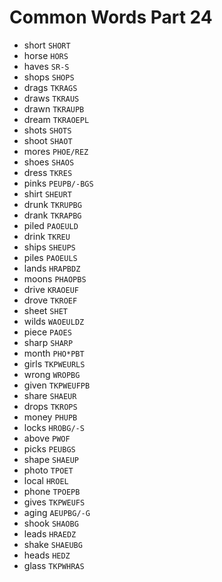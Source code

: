 # Common Words Part 24

* short `SHORT`
* horse `HORS`
* haves `SR-S`
* shops `SHOPS`
* drags `TKRAGS`
* draws `TKRAUS`
* drawn `TKRAUPB`
* dream `TKRAOEPL`
* shots `SHOTS`
* shoot `SHAOT`
* mores `PHOE/REZ`
* shoes `SHAOS`
* dress `TKRES`
* pinks `PEUPB/-BGS`
* shirt `SHEURT`
* drunk `TKRUPBG`
* drank `TKRAPBG`
* piled `PAOEULD`
* drink `TKREU`
* ships `SHEUPS`
* piles `PAOEULS`
* lands `HRAPBDZ`
* moons `PHAOPBS`
* drive `KRAOEUF`
* drove `TKROEF`
* sheet `SHET`
* wilds `WAOEULDZ`
* piece `PAOES`
* sharp `SHARP`
* month `PHO*PBT`
* girls `TKPWEURLS`
* wrong `WROPBG`
* given `TKPWEUFPB`
* share `SHAEUR`
* drops `TKROPS`
* money `PHUPB`
* locks `HROBG/-S`
* above `PWOF`
* picks `PEUBGS`
* shape `SHAEUP`
* photo `TPOET`
* local `HROEL`
* phone `TPOEPB`
* gives `TKPWEUFS`
* aging `AEUPBG/-G`
* shook `SHAOBG`
* leads `HRAEDZ`
* shake `SHAEUBG`
* heads `HEDZ`
* glass `TKPWHRAS`
